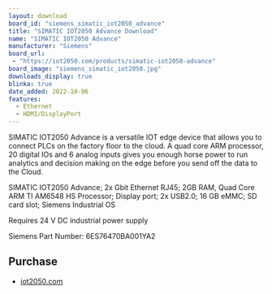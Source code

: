 ```yaml
---
layout: download
board_id: "siemens_simatic_iot2050_advance"
title: "SIMATIC IOT2050 Advance Download"
name: "SIMATIC IOT2050 Advance"
manufacturer: "Siemens"
board_url:
 - "https://iot2050.com/products/simatic-iot2050-advance"
board_image: "siemens_simatic_iot2050.jpg"
downloads_display: true
blinka: true
date_added: 2022-10-06
features:
  - Ethernet
  - HDMI/DisplayPort
---
```


SIMATIC IOT2050 Advance is a versatile IOT edge device that allows you to connect PLCs on the factory floor to the cloud. A quad core ARM processor, 20 digital IOs and 6 analog inputs gives you enough horse power to run analytics and decision making on the edge before you send off the data to the Cloud.

SIMATIC IOT2050 Advance; 2x Gbit Ethernet RJ45; 2GB RAM, Quad Core ARM TI AM6548 HS Processor; Display port; 2x USB2.0; 16 GB eMMC; SD card slot; Siemens Industrial OS

Requires 24 V DC industrial power supply

Siemens Part Number: 6ES76470BA001YA2

## Purchase
* [iot2050.com](https://iot2050.com/products/simatic-iot2050-advance)
